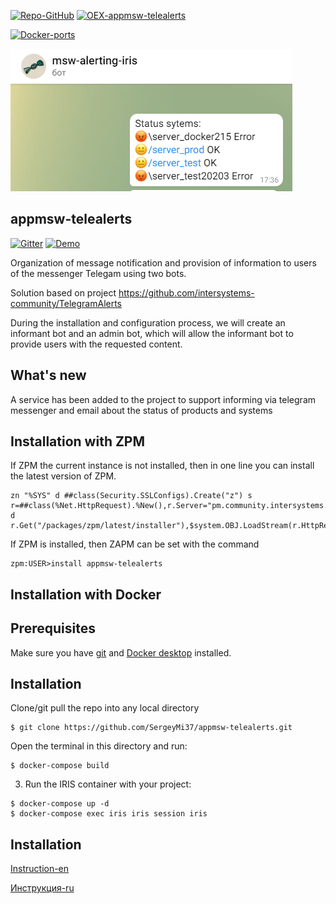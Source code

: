  [![Repo-GitHub](https://img.shields.io/badge/dynamic/xml?color=gold&label=GitHub%20module.xml&prefix=ver.&query=%2F%2FVersion&url=https%3A%2F%2Fraw.githubusercontent.com%2Fsergeymi37%2Fappmsw-telealerts%2Fmaster%2Fmodule.xml)](https://raw.githubusercontent.com/sergeymi37/appmsw-telealerts/master/module.xml)
[![OEX-appmsw-telealerts](https://img.shields.io/badge/dynamic/json?url=https:%2F%2Fpm.community.intersystems.com%2Fpackages%2Fappmsw-telealerts%2F&label=ZPM-pm.community.intersystems.com&query=$.version&color=green&prefix=appmsw-telealerts)](https://pm.community.intersystems.com/packages/appmsw-telealerts)

[![Docker-ports](https://img.shields.io/badge/dynamic/yaml?color=blue&label=docker-compose&prefix=ports%20-%20&query=%24.services.iris.ports&url=https%3A%2F%2Fraw.githubusercontent.com%2Fsergeymi37%2Fappmsw-telealerts%2Fmaster%2Fdocker-compose.yml)](https://raw.githubusercontent.com/sergeymi37/appmsw-telealerts/master/docker-compose.yml)


![](https://raw.githubusercontent.com/SergeyMi37/appmsw-telealerts/main/doc/status-serv.png)
## appmsw-telealerts
[![Gitter](https://img.shields.io/badge/Available%20on-Intersystems%20Open%20Exchange-00b2a9.svg)](https://openexchange.intersystems.com/package/appmsw-telealerts)
[![Demo](https://img.shields.io/badge/Demo%20on-GCR-black)](https://telealerts.demo.community.intersystems.com/apptools/apptools.core.LogInfo.cls)

Organization of message notification and provision of information to users of the messenger Telegam using two bots.

Solution based on project
https://github.com/intersystems-community/TelegramAlerts

During the installation and configuration process, we will create an informant bot and an admin bot, which will allow the informant bot to provide users with the requested content.

## What's new
A service has been added to the project to support informing via telegram messenger and email about the status of products and systems

## Installation with ZPM

If ZPM the current instance is not installed, then in one line you can install the latest version of ZPM.
```
zn "%SYS" d ##class(Security.SSLConfigs).Create("z") s r=##class(%Net.HttpRequest).%New(),r.Server="pm.community.intersystems.com",r.SSLConfiguration="z" d r.Get("/packages/zpm/latest/installer"),$system.OBJ.LoadStream(r.HttpResponse.Data,"c")
```
If ZPM is installed, then ZAPM can be set with the command
```
zpm:USER>install appmsw-telealerts
```

## Installation with Docker

## Prerequisites
Make sure you have [git](https://git-scm.com/book/en/v2/Getting-Started-Installing-Git) and [Docker desktop](https://www.docker.com/products/docker-desktop) installed.

## Installation 
Clone/git pull the repo into any local directory

```
$ git clone https://github.com/SergeyMi37/appmsw-telealerts.git
```

Open the terminal in this directory and run:

```
$ docker-compose build
```

3. Run the IRIS container with your project:

```
$ docker-compose up -d
$ docker-compose exec iris iris session iris
```

## Installation

 [Instruction-en](https://raw.githubusercontent.com/SergeyMi37/appmsw-telealerts/main/doc/Install-appmsw-telealerts-en-v2.pdf)

 [Инструкция-ru](https://raw.githubusercontent.com/SergeyMi37/appmsw-telealerts/main/doc/Install-appmsw-telealerts-ru-v2.pdf)